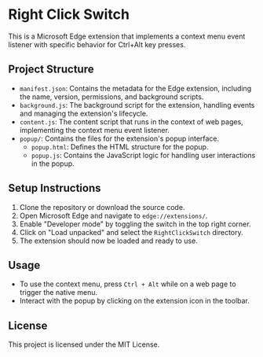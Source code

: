 # Right Click Switch

This is a Microsoft Edge extension that implements a context menu event listener with specific behavior for Ctrl+Alt key presses.

## Project Structure

- `manifest.json`: Contains the metadata for the Edge extension, including the name, version, permissions, and background scripts.
- `background.js`: The background script for the extension, handling events and managing the extension's lifecycle.
- `content.js`: The content script that runs in the context of web pages, implementing the context menu event listener.
- `popup/`: Contains the files for the extension's popup interface.
  - `popup.html`: Defines the HTML structure for the popup.
  - `popup.js`: Contains the JavaScript logic for handling user interactions in the popup.

## Setup Instructions

1. Clone the repository or download the source code.
2. Open Microsoft Edge and navigate to `edge://extensions/`.
3. Enable "Developer mode" by toggling the switch in the top right corner.
4. Click on "Load unpacked" and select the `RightClickSwitch` directory.
5. The extension should now be loaded and ready to use.

## Usage

- To use the context menu, press `Ctrl + Alt` while on a web page to trigger the native menu.
- Interact with the popup by clicking on the extension icon in the toolbar.

## License

This project is licensed under the MIT License.